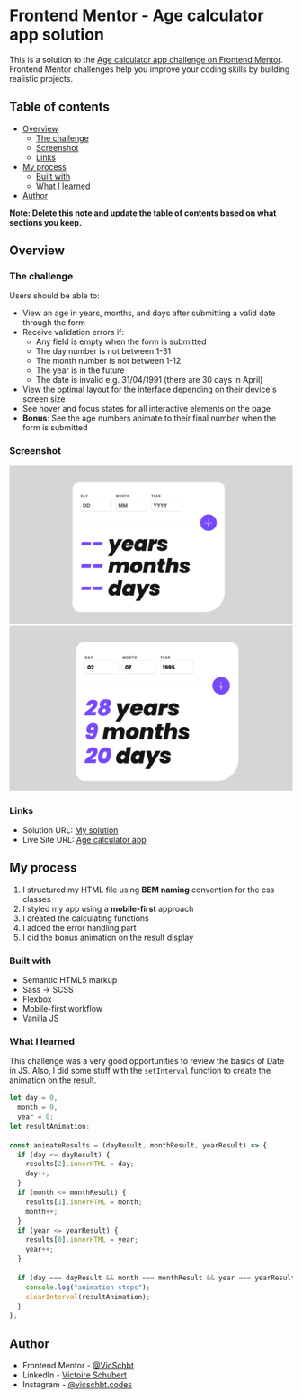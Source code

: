# Frontend Mentor - Age calculator app solution

This is a solution to the [Age calculator app challenge on Frontend Mentor](https://www.frontendmentor.io/challenges/age-calculator-app-dF9DFFpj-Q). Frontend Mentor challenges help you improve your coding skills by building realistic projects.

## Table of contents

- [Overview](#overview)
  - [The challenge](#the-challenge)
  - [Screenshot](#screenshot)
  - [Links](#links)
- [My process](#my-process)
  - [Built with](#built-with)
  - [What I learned](#what-i-learned)
- [Author](#author)
<!-- - [Acknowledgments](#acknowledgments) -->

**Note: Delete this note and update the table of contents based on what sections you keep.**

## Overview

### The challenge

Users should be able to:

- View an age in years, months, and days after submitting a valid date through the form
- Receive validation errors if:
  - Any field is empty when the form is submitted
  - The day number is not between 1-31
  - The month number is not between 1-12
  - The year is in the future
  - The date is invalid e.g. 31/04/1991 (there are 30 days in April)
- View the optimal layout for the interface depending on their device's screen size
- See hover and focus states for all interactive elements on the page
- **Bonus**: See the age numbers animate to their final number when the form is submitted

### Screenshot

![](./screenshots/desktop-empty.png)
![](./screenshots/desktop-final.png)

### Links

- Solution URL: [My solution](https://www.frontendmentor.io/solutions/age-calculator-vanilla-js-deploy-github-pages-w-vite-IYtERzOrzV)
- Live Site URL: [Age calculator app](https://vicschbt.github.io/PERSO-age-calculator-app/)

## My process

1. I structured my HTML file using **BEM naming** convention for the css classes
2. I styled my app using a **mobile-first** approach
3. I created the calculating functions
4. I added the error handling part
5. I did the bonus animation on the result display

### Built with

- Semantic HTML5 markup
- Sass -> SCSS
- Flexbox
- Mobile-first workflow
- Vanilla JS

### What I learned

This challenge was a very good opportunities to review the basics of Date in JS. Also, I did some stuff with the `setInterval` function to create the animation on the result.

```js
let day = 0,
  month = 0,
  year = 0;
let resultAnimation;

const animateResults = (dayResult, monthResult, yearResult) => {
  if (day <= dayResult) {
    results[2].innerHTML = day;
    day++;
  }
  if (month <= monthResult) {
    results[1].innerHTML = month;
    month++;
  }
  if (year <= yearResult) {
    results[0].innerHTML = year;
    year++;
  }

  if (day === dayResult && month === monthResult && year === yearResult) {
    console.log("animation stops");
    clearInterval(resultAnimation);
  }
};
```

## Author

<!-- - Website - [Add your name here](https://www.your-site.com) -->

- Frontend Mentor - [@VicSchbt](https://www.frontendmentor.io/profile/VicSchbt)
- LinkedIn - [Victoire Schubert](www.linkedin.com/in/victoire-schubert)
- Instagram - [@vicschbt.codes](https://www.instagram.com/vicschbt.codes?igsh=OHczMzcwMWpjZm1p&utm_source=qr)

<!-- ## Acknowledgments

This is where you can give a hat tip to anyone who helped you out on this project. Perhaps you worked in a team or got some inspiration from someone else's solution. This is the perfect place to give them some credit.

**Note: Delete this note and edit this section's content as necessary. If you completed this challenge by yourself, feel free to delete this section entirely.** -->
